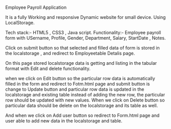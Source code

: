 Employee Payroll Application

It is a fully Working and responsive Dynamic website for small device. Using LocalStorage.

Tech stack:- HTML5 , CSS3 , Java script.
Functionality:- Employee payroll form with USername, Profile, Gender, Department, Salary, StartDate , Notes.

Click on submit button so that selected and filled data of form is stored in the localstorage  , and redirect to Employeetable Detalis page.

On this page stored localstorage data is getting and listing in the tabular format with Edit and delete functionality.

when we click on Edit button so the particular row data is automatically filled in the form and redirect to Fotm.html page and submit button is change to Update button
and particular row data is updated in the localstorage and existing table instead of adding the new row, the particular row should be updated with new values.
When we click on Delete button so particular data should be delete on the localstorage and its table as well.

And when we click on Add user button so redirect to Form.html page and user able to add new data in the localstorage and table.
